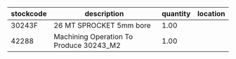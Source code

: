 |stockcode|description|quantity|location|
|---------|-----------|--------|--------|
|30243F|26 MT SPROCKET 5mm bore|1.00||
|42288|Machining Operation To Produce 30243_M2|1.00||
